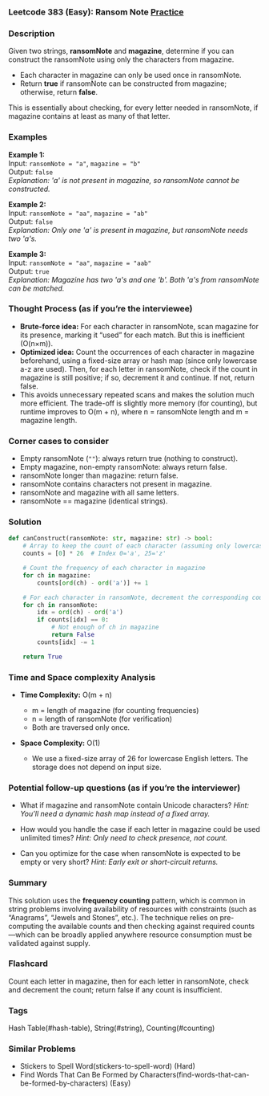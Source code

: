 ### Leetcode 383 (Easy): Ransom Note [Practice](https://leetcode.com/problems/ransom-note)

### Description  
Given two strings, **ransomNote** and **magazine**, determine if you can construct the ransomNote using only the characters from magazine.  
- Each character in magazine can only be used once in ransomNote.
- Return **true** if ransomNote can be constructed from magazine; otherwise, return **false**.

This is essentially about checking, for every letter needed in ransomNote, if magazine contains at least as many of that letter.

### Examples  

**Example 1:**  
Input: `ransomNote = "a"`, `magazine = "b"`  
Output: `false`  
*Explanation: 'a' is not present in magazine, so ransomNote cannot be constructed.*

**Example 2:**  
Input: `ransomNote = "aa"`, `magazine = "ab"`  
Output: `false`  
*Explanation: Only one 'a' is present in magazine, but ransomNote needs two 'a's.*

**Example 3:**  
Input: `ransomNote = "aa"`, `magazine = "aab"`  
Output: `true`  
*Explanation: Magazine has two 'a's and one 'b'. Both 'a's from ransomNote can be matched.*

### Thought Process (as if you’re the interviewee)  
- **Brute-force idea:** For each character in ransomNote, scan magazine for its presence, marking it “used” for each match. But this is inefficient (O(n×m)).
- **Optimized idea:** Count the occurrences of each character in magazine beforehand, using a fixed-size array or hash map (since only lowercase a-z are used). Then, for each letter in ransomNote, check if the count in magazine is still positive; if so, decrement it and continue. If not, return false.
- This avoids unnecessary repeated scans and makes the solution much more efficient. The trade-off is slightly more memory (for counting), but runtime improves to O(m + n), where n = ransomNote length and m = magazine length.

### Corner cases to consider  
- Empty ransomNote (`""`): always return true (nothing to construct).
- Empty magazine, non-empty ransomNote: always return false.
- ransomNote longer than magazine: return false.
- ransomNote contains characters not present in magazine.
- ransomNote and magazine with all same letters.
- ransomNote == magazine (identical strings).

### Solution

```python
def canConstruct(ransomNote: str, magazine: str) -> bool:
    # Array to keep the count of each character (assuming only lowercase a-z)
    counts = [0] * 26  # Index 0='a', 25='z'

    # Count the frequency of each character in magazine
    for ch in magazine:
        counts[ord(ch) - ord('a')] += 1

    # For each character in ransomNote, decrement the corresponding count
    for ch in ransomNote:
        idx = ord(ch) - ord('a')
        if counts[idx] == 0:
            # Not enough of ch in magazine
            return False
        counts[idx] -= 1

    return True
```

### Time and Space complexity Analysis  

- **Time Complexity:** O(m + n)  
  - m = length of magazine (for counting frequencies)
  - n = length of ransomNote (for verification)
  - Both are traversed only once.

- **Space Complexity:** O(1)  
  - We use a fixed-size array of 26 for lowercase English letters. The storage does not depend on input size.

### Potential follow-up questions (as if you’re the interviewer)  

- What if magazine and ransomNote contain Unicode characters?
  *Hint: You’ll need a dynamic hash map instead of a fixed array.*

- How would you handle the case if each letter in magazine could be used unlimited times?
  *Hint: Only need to check presence, not count.*

- Can you optimize for the case when ransomNote is expected to be empty or very short?
  *Hint: Early exit or short-circuit returns.*

### Summary
This solution uses the **frequency counting** pattern, which is common in string problems involving availability of resources with constraints (such as “Anagrams”, “Jewels and Stones”, etc.). The technique relies on pre-computing the available counts and then checking against required counts—which can be broadly applied anywhere resource consumption must be validated against supply.


### Flashcard
Count each letter in magazine, then for each letter in ransomNote, check and decrement the count; return false if any count is insufficient.

### Tags
Hash Table(#hash-table), String(#string), Counting(#counting)

### Similar Problems
- Stickers to Spell Word(stickers-to-spell-word) (Hard)
- Find Words That Can Be Formed by Characters(find-words-that-can-be-formed-by-characters) (Easy)